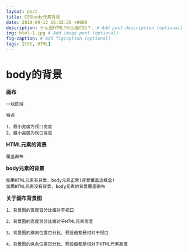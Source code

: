 ```yaml
---
layout: post
title: CSSbody元素背景
date: 2019-09-12 16:32:20 +0000
description: 什么是HTML?什么是CSS？. # Add post description (optional)
img: html-1.jpg # Add image post (optional)
fig-caption: # Add figcaption (optional)
tags: [CSS, HTML]
---
```

# body的背景

**画布**

    一块区域

    特点

    1、最小宽度为视口宽度
    2、最小高度为视口高度

**HTML元素的背景**

    覆盖画布

**body元素的背景**

    如果HTML元素有背景，body元素正常(背景覆盖边框盒)
    如果HTML元素没有背景，body元素的背景覆盖画布

**关于画布背景图**

    1、背景图的宽度百分比相对于视口

    2、背景图的高度百分比相对于HTML元素高度

    3、背景图的横向位置百分比、预设值都是相对于视口

    4、背景图的纵向位置百分比、预设值都是相对于HTML元素高度